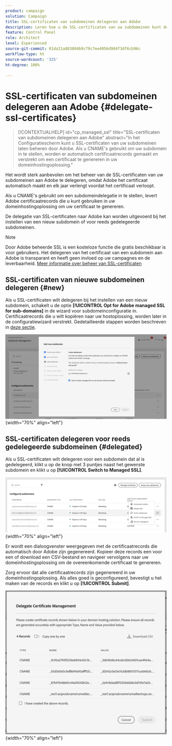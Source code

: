 ```yaml
---
product: campaign
solution: Campaign
title: SSL-certificaten van subdomeinen delegeren aan Adobe
description: Leren hoe u de SSL-certificaten van uw subdomeinen kunt delegeren aan Adobe
feature: Control Panel
role: Architect
level: Experienced
source-git-commit: 01da21a883804b9c79c7ee4056d984f3df6cb96c
workflow-type: ht
source-wordcount: '325'
ht-degree: 100%

---
```


# SSL-certificaten van subdomeinen delegeren aan Adobe {#delegate-ssl-certificates}

>[!CONTEXTUALHELP]
>id="cp_managed_ssl"
>title="SSL-certificaten van subdomeinen delegeren aan Adobe"
>abstract="In het Configuratiescherm kunt u SSL-certificaten van uw subdomeinen laten beheren door Adobe. Als u CNAME&#39;s gebruikt om uw subdomein in te stellen, worden er automatisch certificaatrecords gemaakt en verstrekt om een certificaat te genereren in uw domeinhostingoplossing."

Het wordt sterk aanbevolen om het beheer van de SSL-certificaten van uw subdomeinen aan Adobe te delegeren, omdat Adobe het certificaat automatisch maakt en elk jaar verlengt voordat het certificaat verloopt.

Als u CNAME&#39;s gebruikt om een subdomeindelegatie in te stellen, levert Adobe certificaatrecords die u kunt gebruiken in uw domeinhostingoplossing om uw certificaat te genereren.

De delegatie van SSL-certificaten naar Adobe kan worden uitgevoerd bij het instellen van een nieuw subdomein of voor reeds gedelegeerde subdomeinen.

>[!NOTE]
>
>Door Adobe beheerde SSL is een kosteloze functie die gratis beschikbaar is voor gebruikers. Het delegeren van het certificaat van een subdomein aan Adobe is transparant en heeft geen invloed op uw campagnes en de leverbaarheid. [Meer informatie over beheer van SSL-certificaten](monitoring-ssl-certificates.md#management)


## SSL-certificaten van nieuwe subdomeinen delegeren {#new}

Als u SSL-certificaten wilt delegeren bij het instellen van een nieuw subdomein, schakelt u de optie **[!UICONTROL Opt for Adobe managed SSL for sub-domains]** in de wizard voor subdomeinconfiguratie in. Certificaatrecords die u wilt kopiëren naar uw hostoplossing, worden later in de configuratiewizard verstrekt. Gedetailleerde stappen worden beschreven in [deze sectie](setting-up-new-subdomain.md).

![](assets/cname-adobe-managed.png){width="70%" align="left"}

## SSL-certificaten delegeren voor reeds gedelegeerde subdomeinen {#delegated}

Als u SSL-certificaten wilt delegeren voor een subdomein dat al is gedelegeerd, klikt u op de knop met 3 puntjes naast het gewenste subdomein en klikt u op **[!UICONTROL Switch to Managed SSL]**.

![](assets/delegate-ssl-list.png){width="70%" align="left"}

Er wordt een dialoogvenster weergegeven met de certificaatrecords die automatisch door Adobe zijn gegenereerd. Kopieer deze records een voor een of download een CSV-bestand en navigeer vervolgens naar uw domeinhostingoplossing om de overeenkomende certificaat te genereren.

Zorg ervoor dat alle certificaatrecords zijn gegenereerd in uw domeinhostingoplossing. Als alles goed is geconfigureerd, bevestigt u het maken van de records en klikt u op **[!UICONTROL Submit]**.

![](assets/delegate-ssl.png){width="70%" align="left"}
